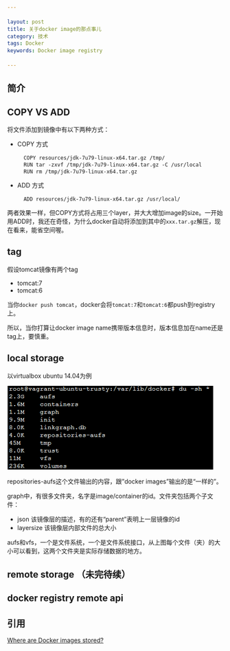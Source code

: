 ```yaml
---

layout: post
title: 关于docker image的那点事儿
category: 技术
tags: Docker
keywords: Docker image registry

---
```

## 简介

## COPY VS ADD

将文件添加到镜像中有以下两种方式：

- COPY 方式
     
        COPY resources/jdk-7u79-linux-x64.tar.gz /tmp/
        RUN tar -zxvf /tmp/jdk-7u79-linux-x64.tar.gz -C /usr/local
        RUN rm /tmp/jdk-7u79-linux-x64.tar.gz
 
- ADD 方式 
  
        ADD resources/jdk-7u79-linux-x64.tar.gz /usr/local/
        

两者效果一样，但COPY方式将占用三个layer，并大大增加image的size。一开始用ADD时，我还在奇怪，为什么docker自动将添加到其中的`xxx.tar.gz`解压，现在看来，能省空间喔。

## tag

假设tomcat镜像有两个tag

- tomcat:7
- tomcat:6

当你`docker push tomcat`，docker会将`tomcat:7`和`tomcat:6`都push到registry上。

所以，当你打算让docker image name携带版本信息时，版本信息加在name还是tag上，要慎重。


## local storage

以virtualbox ubuntu 14.04为例

![Alt text](/public/upload/docker/local_storage.png)

repositories-aufs这个文件输出的内容，跟”docker images”输出的是“一样的”。

graph中，有很多文件夹，名字是image/container的id。文件夹包括两个子文件：

- json                该镜像层的描述，有的还有“parent”表明上一层镜像的id
- layersize           该镜像层内部文件的总大小

aufs和vfs，一个是文件系统，一个是文件系统接口，从上图每个文件（夹）的大小可以看到，这两个文件夹是实际存储数据的地方。



## remote storage （未完待续）

## docker registry remote api
   
## 引用

[Where are Docker images stored?][]
    
    




[Where are Docker images stored?]: http://blog.thoward37.me/articles/where-are-docker-images-stored/